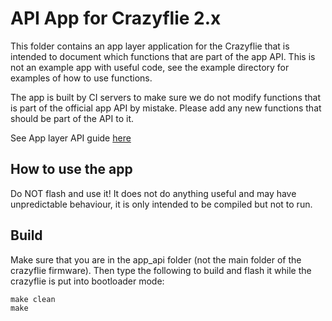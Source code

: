 # API App for Crazyflie 2.x

This folder contains an app layer application for the Crazyflie that is intended to document which functions that are part of the
app API. This is not an example app with useful code, see the example directory for examples of how to use functions.

The app is built by CI servers to make sure we do not modify functions that is part of the official app API by mistake.
Please add any new functions that should be part of the API to it.

See App layer API guide [here](https://www.bitcraze.io/documentation/repository/crazyflie-firmware/master/userguides/app_layer/)

## How to use the app

Do NOT flash and use it! It does not do anything useful and may have unpredictable behaviour, it is only intended to be compiled but not to run.

## Build

Make sure that you are in the app_api folder (not the main folder of the crazyflie firmware). Then type the following to build and flash it while the crazyflie is put into bootloader mode:

```
make clean
make
```
